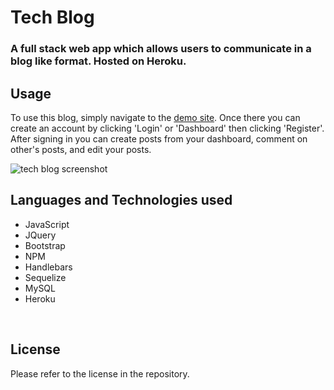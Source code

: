 # Tech Blog
### A full stack web app which allows users to communicate in a blog like format. Hosted on Heroku. 

## Usage
To use this blog, simply navigate to the [demo site](https://tech-blog-preston.herokuapp.com/). Once there you can create an account by clicking 'Login' or 'Dashboard' then clicking 'Register'. After signing in you can create posts from your dashboard, comment on other's posts, and edit your posts. 

![tech blog screenshot](https://user-images.githubusercontent.com/6627972/201821038-46965f5d-dbdb-4825-bce9-d8a67f49159e.png)

 ## Languages and Technologies used

  - JavaScript
  - JQuery
  - Bootstrap
  - NPM
  - Handlebars
  - Sequelize
  - MySQL
  - Heroku

<br>

## License

Please refer to the license in the repository.
